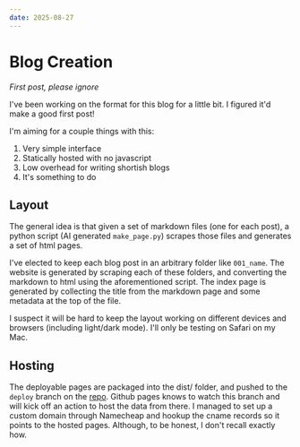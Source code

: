 ```yaml
---
date: 2025-08-27
---
```


# Blog Creation
_First post, please ignore_

I've been working on the format for this blog for a little bit. I figured it'd make a good first post!

I'm aiming for a couple things with this:

1. Very simple interface
2. Statically hosted with no javascript
3. Low overhead for writing shortish blogs
4. It's something to do

## Layout
The general idea is that given a set of markdown files (one for each post), a python script (AI generated `make_page.py`) scrapes those files and generates a set of html pages.

I've elected to keep each blog post in an arbitrary folder like `001_name`.
The website is generated by scraping each of these folders, and converting the markdown to html using the aforementioned script.
The index page is generated by collecting the title from the markdown page and some metadata at the top of the file.


I suspect it will be hard to keep the layout working on different devices and browsers (including light/dark mode). I'll only be testing on Safari on my Mac.

## Hosting
The deployable pages are packaged into the dist/ folder, and pushed to the `deploy` branch on the [repo](https://github.com/mattlangford/matt.boats/tree/deploy).
Github pages knows to watch this branch and will kick off an action to host the data from there.
I managed to set up a custom domain through Namecheap and hookup the cname records so it points to the hosted pages. Although, to be honest, I don't recall exactly how.
